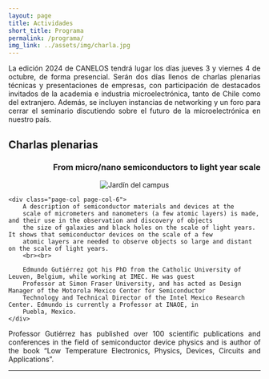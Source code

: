 ```yaml
---
layout: page
title: Actividades
short_title: Programa
permalink: /programa/
img_link: ../assets/img/charla.jpg
---
```


<p align="justify">
	La edición 2024 de CANELOS tendrá lugar los días jueves 3 y viernes 4 de octubre, de forma presencial. 
	Serán dos días llenos de charlas plenarias técnicas y presentaciones de empresas, 
	con participación de destacados invitados de la academia e industria microelectrónica, tanto de Chile como del extranjero.
	Además, se incluyen instancias de networking y un foro para cerrar el seminario discutiendo sobre el futuro de la microelectrónica en nuestro país.
</p>
 
<!--
## Programa

<div class="page-col-wrapper">        
	<div class="page-col page-col-2">
		Mirando al mar desde el Cerro Placeres, se impone el Campus Casa Central de la UTFSM, con toda la infraestructura necesaria para CANELOS.
		La majestuosa arquitectura y agradables jardines hacen de este el entorno perfecto para reunir a la comunidad nacional de microelectrónica.
		Además, con más de 90 años de reconocida trayectoria en ciencia e ingeniería, la UTFSM abarca distintos Departamentos y Centros de Investigación 
		con interés en microelectrónica y que participan del evento desde sus respectivas disciplinas.
	</div>
	
	<div class="page-col page-col-1">
		<p align="center"> <img src="../assets/img/jardin_usm.jpg" alt="Jardín del campus" style="max-width: 100%"/> </p>
	</div>
</div>
-->


## Charlas plenarias

<h3 align="right"> From micro/nano semiconductors to light year scale</h3>
<div class="page-col-wrapper">    
	<div class="page-col page-col-4">
		<p align="center"> <img src="../assets/img/program/edmundo.png" alt="Jardín del campus" style="max-width: 100%"/> </p>
	</div>
    
	<div class="page-col page-col-6">
		A description of semiconductor materials and devices at the 
		scale of micrometers and nanometers (a few atomic layers) is made, and their use in the observation and discovery of objects 
		the size of galaxies and black holes on the scale of light years. It shows that semiconductor devices on the scale of a few 
		atomic layers are needed to observe objects so large and distant on the scale of light years.
		<br><br>
		
		Edmundo Gutiérrez got his PhD from the Catholic University of Leuven, Belgium, while working at IMEC. He was guest 
		Professor at Simon Fraser University, and has acted as Design Manager of the Motorola Mexico Center for Semiconductor 
		Technology and Technical Director of the Intel Mexico Research Center. Edmundo is currently a Professor at INAOE, in 
		Puebla, Mexico.
	</div>
	
</div>
<p align="justify">
	Professor Gutiérrez has published over 100 scientific publications and conferences in the field of semiconductor 
	device physics and is author of the book “Low Temperature Electronics, Physics, Devices, Circuits and Applications”.
</p>

<hr>


<!--
# Dónde comer
-->